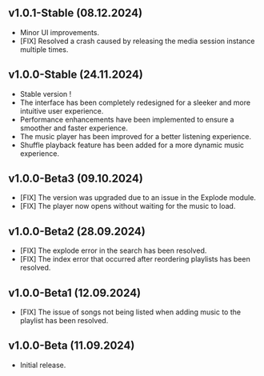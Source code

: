 ## v1.0.1-Stable (08.12.2024)
* Minor UI improvements.
* [FIX] Resolved a crash caused by releasing the media session instance multiple times.

## v1.0.0-Stable (24.11.2024)
* Stable version !
* The interface has been completely redesigned for a sleeker and more intuitive user experience.
* Performance enhancements have been implemented to ensure a smoother and faster experience.
* The music player has been improved for a better listening experience.
* Shuffle playback feature has been added for a more dynamic music experience.

## v1.0.0-Beta3 (09.10.2024)
* [FIX] The version was upgraded due to an issue in the Explode module.
* [FIX] The player now opens without waiting for the music to load.

## v1.0.0-Beta2 (28.09.2024)

* [FIX] The explode error in the search has been resolved.
* [FIX] The index error that occurred after reordering playlists has been resolved.

## v1.0.0-Beta1 (12.09.2024)

* [FIX] The issue of songs not being listed when adding music to the playlist has been resolved.

## v1.0.0-Beta (11.09.2024)

* Initial release.
